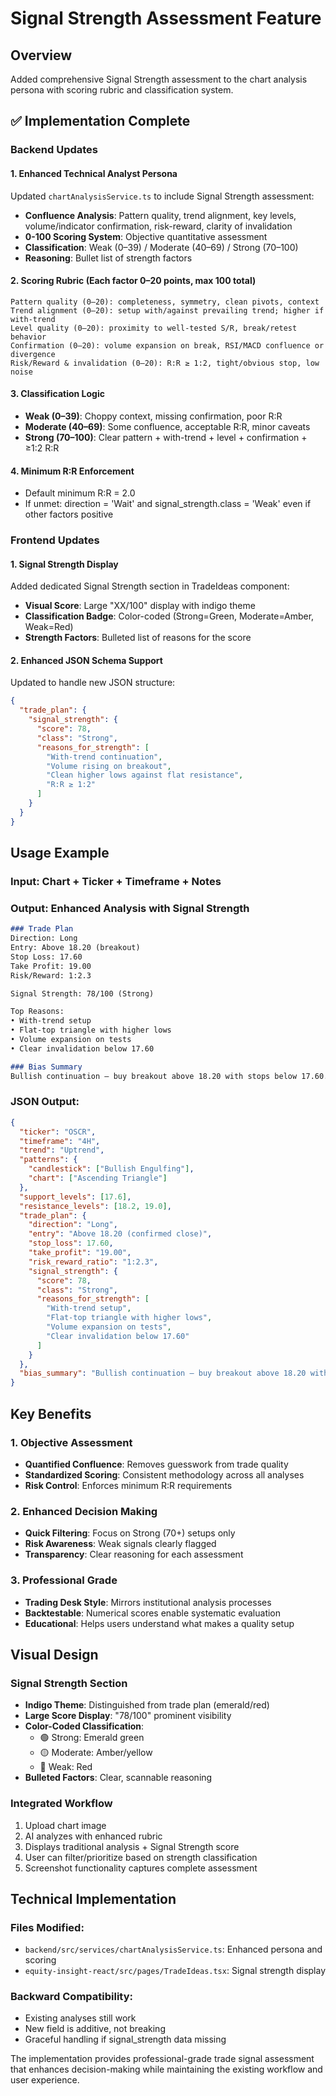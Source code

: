 # Signal Strength Assessment Feature

## Overview
Added comprehensive Signal Strength assessment to the chart analysis persona with scoring rubric and classification system.

## ✅ **Implementation Complete**

### **Backend Updates**

#### 1. **Enhanced Technical Analyst Persona**
Updated `chartAnalysisService.ts` to include Signal Strength assessment:
- **Confluence Analysis**: Pattern quality, trend alignment, key levels, volume/indicator confirmation, risk-reward, clarity of invalidation
- **0-100 Scoring System**: Objective quantitative assessment
- **Classification**: Weak (0–39) / Moderate (40–69) / Strong (70–100)
- **Reasoning**: Bullet list of strength factors

#### 2. **Scoring Rubric** (Each factor 0–20 points, max 100 total)
```
Pattern quality (0–20): completeness, symmetry, clean pivots, context
Trend alignment (0–20): setup with/against prevailing trend; higher if with-trend
Level quality (0–20): proximity to well-tested S/R, break/retest behavior
Confirmation (0–20): volume expansion on break, RSI/MACD confluence or divergence
Risk/Reward & invalidation (0–20): R:R ≥ 1:2, tight/obvious stop, low noise
```

#### 3. **Classification Logic**
- **Weak (0–39)**: Choppy context, missing confirmation, poor R:R
- **Moderate (40–69)**: Some confluence, acceptable R:R, minor caveats
- **Strong (70–100)**: Clear pattern + with-trend + level + confirmation + ≥1:2 R:R

#### 4. **Minimum R:R Enforcement**
- Default minimum R:R = 2.0
- If unmet: direction = 'Wait' and signal_strength.class = 'Weak' even if other factors positive

### **Frontend Updates**

#### 1. **Signal Strength Display**
Added dedicated Signal Strength section in TradeIdeas component:
- **Visual Score**: Large "XX/100" display with indigo theme
- **Classification Badge**: Color-coded (Strong=Green, Moderate=Amber, Weak=Red)
- **Strength Factors**: Bulleted list of reasons for the score

#### 2. **Enhanced JSON Schema Support**
Updated to handle new JSON structure:
```json
{
  "trade_plan": {
    "signal_strength": {
      "score": 78,
      "class": "Strong", 
      "reasons_for_strength": [
        "With-trend continuation",
        "Volume rising on breakout",
        "Clean higher lows against flat resistance",
        "R:R ≥ 1:2"
      ]
    }
  }
}
```

## **Usage Example**

### **Input**: Chart + Ticker + Timeframe + Notes
### **Output**: Enhanced Analysis with Signal Strength

```markdown
### Trade Plan
Direction: Long
Entry: Above 18.20 (breakout)
Stop Loss: 17.60
Take Profit: 19.00
Risk/Reward: 1:2.3

Signal Strength: 78/100 (Strong)

Top Reasons:
• With-trend setup
• Flat-top triangle with higher lows  
• Volume expansion on tests
• Clear invalidation below 17.60

### Bias Summary
Bullish continuation — buy breakout above 18.20 with stops below 17.60.
```

### **JSON Output**:
```json
{
  "ticker": "OSCR",
  "timeframe": "4H", 
  "trend": "Uptrend",
  "patterns": {
    "candlestick": ["Bullish Engulfing"],
    "chart": ["Ascending Triangle"] 
  },
  "support_levels": [17.6],
  "resistance_levels": [18.2, 19.0],
  "trade_plan": {
    "direction": "Long",
    "entry": "Above 18.20 (confirmed close)",
    "stop_loss": 17.60,
    "take_profit": "19.00",
    "risk_reward_ratio": "1:2.3",
    "signal_strength": {
      "score": 78,
      "class": "Strong",
      "reasons_for_strength": [
        "With-trend setup",
        "Flat-top triangle with higher lows",
        "Volume expansion on tests", 
        "Clear invalidation below 17.60"
      ]
    }
  },
  "bias_summary": "Bullish continuation — buy breakout above 18.20 with stops below 17.60."
}
```

## **Key Benefits**

### **1. Objective Assessment**
- **Quantified Confluence**: Removes guesswork from trade quality
- **Standardized Scoring**: Consistent methodology across all analyses  
- **Risk Control**: Enforces minimum R:R requirements

### **2. Enhanced Decision Making** 
- **Quick Filtering**: Focus on Strong (70+) setups only
- **Risk Awareness**: Weak signals clearly flagged
- **Transparency**: Clear reasoning for each assessment

### **3. Professional Grade**
- **Trading Desk Style**: Mirrors institutional analysis processes
- **Backtestable**: Numerical scores enable systematic evaluation
- **Educational**: Helps users understand what makes a quality setup

## **Visual Design**

### **Signal Strength Section**
- **Indigo Theme**: Distinguished from trade plan (emerald/red)
- **Large Score Display**: "78/100" prominent visibility
- **Color-Coded Classification**: 
  - 🟢 Strong: Emerald green
  - 🟡 Moderate: Amber/yellow
  - 🔴 Weak: Red
- **Bulleted Factors**: Clear, scannable reasoning

### **Integrated Workflow**
1. Upload chart image
2. AI analyzes with enhanced rubric
3. Displays traditional analysis + Signal Strength score
4. User can filter/prioritize based on strength classification
5. Screenshot functionality captures complete assessment

## **Technical Implementation**

### **Files Modified**:
- `backend/src/services/chartAnalysisService.ts`: Enhanced persona and scoring
- `equity-insight-react/src/pages/TradeIdeas.tsx`: Signal strength display

### **Backward Compatibility**: 
- Existing analyses still work
- New field is additive, not breaking
- Graceful handling if signal_strength data missing

The implementation provides professional-grade trade signal assessment that enhances decision-making while maintaining the existing workflow and user experience.